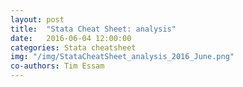 ```yaml
---
layout: post
title:  "Stata Cheat Sheet: analysis"
date:   2016-06-04 12:00:00
categories: Stata cheatsheet
img: "/img/StataCheatSheet_analysis_2016_June.png"
co-authors: Tim Essam
---
```

